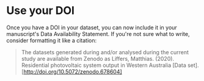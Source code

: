 # Use your DOI

Once you have a DOI in your dataset, you can now include it in your manuscript's Data Availability Statement. If you're not sure what to write, consider formatting it like a citation:

> The datasets generated during and/or analysed during the current study are available from Zenodo as Liffers, Matthias. (2020). Residential photovoltaic system output in Western Australia [Data set]. [http://doi.org/10.5072/zenodo.678604]